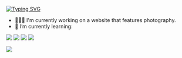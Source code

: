 <!-- **Kr1s7on/Kr1s7on** is a ✨ _special_ ✨ repository because its `README.md` (this file) appears on your GitHub profile. -->
<!-- Typing SVG from DenverCoder1/readme-typing-svg -->
[![Typing SVG](https://readme-typing-svg.demolab.com?font=Urbanist&weight=500&size=33&duration=3300&pause=200&color=9EF776&random=false&width=700&lines=Hi%2C+I'm+Kriston%2C+a+Y0+student+in+NYP.;Salut%2C+je+suis+Kriston%2C+un+%C3%A9tudiant+de+NYP.;Hallo%2C+ich+bin+Kriston%2C+Student+am+NYP)](https://git.io/typing-svg)

- 👨🏻‍💻 I'm currently working on a website that features photography.
- 🌱 I’m currently learning:

<img src="https://img.shields.io/badge/HTML5-F16529?style=for-the-badge&logo=html5&logoColor=white" /> <img src="https://img.shields.io/badge/CSS3-1572B6?style=for-the-badge&logo=css3&logoColor=white" /> <img src="https://img.shields.io/badge/Python-239120?style=for-the-badge&logo=python&logoColor=white" />     <img src="https://img.shields.io/badge/Bootstrap-563D7C?style=for-the-badge&logo=bootstrap&logoColor=white" />


![](https://komarev.com/ghpvc/?username=kr1s7on&color=blueviolet)
